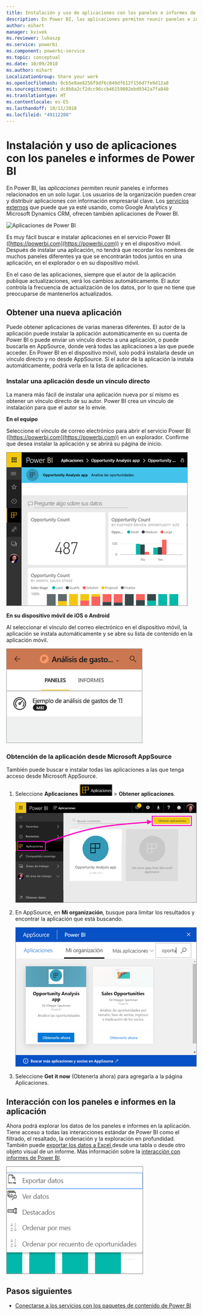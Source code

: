 ```yaml
---
title: Instalación y uso de aplicaciones con los paneles e informes de Power BI
description: En Power BI, las aplicaciones permiten reunir paneles e informes relacionados en un solo lugar.
author: mihart
manager: kvivek
ms.reviewer: lukaszp
ms.service: powerbi
ms.component: powerbi-service
ms.topic: conceptual
ms.date: 10/09/2018
ms.author: mihart
LocalizationGroup: Share your work
ms.openlocfilehash: 0cb5e9ae8256f9df6c849df612f156d7fe9d12a8
ms.sourcegitcommit: dc8b8a2cf2dcc96ccb46159802ebd9342a7fa840
ms.translationtype: HT
ms.contentlocale: es-ES
ms.lasthandoff: 10/11/2018
ms.locfileid: "49112208"
---
```

# <a name="install-and-use-apps-with-dashboards-and-reports-in-power-bi"></a>Instalación y uso de aplicaciones con los paneles e informes de Power BI
En Power BI, las *aplicaciones* permiten reunir paneles e informes relacionados en un solo lugar. Los usuarios de la organización pueden crear y distribuir aplicaciones con información empresarial clave. Los [servicios externos](end-user-connect-to-services.md) que puede que ya esté usando, como Google Analytics y Microsoft Dynamics CRM, ofrecen también aplicaciones de Power BI. 

![Aplicaciones de Power BI](./media/end-user-apps/power-bi-apps-left-nav.png)

Es muy fácil buscar e instalar aplicaciones en el servicio Power BI ([https://powerbi.com](https://powerbi.com)) y en el dispositivo móvil. Después de instalar una aplicación, no tendrá que recordar los nombres de muchos paneles diferentes ya que se encontrarán todos juntos en una aplicación, en el explorador o en su dispositivo móvil.

En el caso de las aplicaciones, siempre que el autor de la aplicación publique actualizaciones, verá los cambios automáticamente. El autor controla la frecuencia de actualización de los datos, por lo que no tiene que preocuparse de mantenerlos actualizados. 

## <a name="get-a-new-app"></a>Obtener una nueva aplicación
Puede obtener aplicaciones de varias maneras diferentes. El autor de la aplicación puede instalar la aplicación automáticamente en su cuenta de Power BI o puede enviar un vínculo directo a una aplicación, o puede buscarla en AppSource, donde verá todas las aplicaciones a las que puede acceder. En Power BI en el dispositivo móvil, solo podrá instalarla desde un vínculo directo y no desde AppSource. Si el autor de la aplicación la instala automáticamente, podrá verla en la lista de aplicaciones.

### <a name="install-an-app-from-a-direct-link"></a>Instalar una aplicación desde un vínculo directo
La manera más fácil de instalar una aplicación nueva por sí mismo es obtener un vínculo directo de su autor. Power BI crea un vínculo de instalación para que el autor se lo envíe.

**En el equipo** 

Seleccione el vínculo de correo electrónico para abrir el servicio Power BI ([https://powerbi.com](https://powerbi.com)) en un explorador. Confirme que desea instalar la aplicación y se abrirá su página de inicio.

![Página de aterrizaje de la aplicación en el servicio Power BI](./media/end-user-apps/power-bi-app-landing-page-opportunity-480.png)

**En su dispositivo móvil de iOS o Android** 

Al seleccionar el vínculo del correo electrónico en el dispositivo móvil, la aplicación se instala automáticamente y se abre su lista de contenido en la aplicación móvil. 

![Lista de contenido de una aplicación del dispositivo móvil](./media/end-user-apps/power-bi-app-index-it-spend-360.png)

### <a name="get-the-app-from-microsoft-appsource"></a>Obtención de la aplicación desde Microsoft AppSource
También puede buscar e instalar todas las aplicaciones a las que tenga acceso desde Microsoft AppSource. 

1. Seleccione **Aplicaciones** ![en el panel de navegación de la izquierda](./media/end-user-apps/power-bi-apps-bar.png) > **Obtener aplicaciones**. 
   
     ![Icono de Obtener aplicaciones](./media/end-user-apps/power-bi-service-apps-get-apps-oppty.png)
2. En AppSource, en **Mi organización**, busque para limitar los resultados y encontrar la aplicación que está buscando.
   
     ![En AppSource en Mi organización](./media/end-user-apps/power-bi-appsource-my-org.png)
3. Seleccione **Get it now** (Obtenerla ahora) para agregarla a la página Aplicaciones. 

## <a name="interact-with-the-dashboards-and-reports-in-the-app"></a>Interacción con los paneles e informes en la aplicación
Ahora podrá explorar los datos de los paneles e informes en la aplicación. Tiene acceso a todas las interacciones estándar de Power BI como el filtrado, el resaltado, la ordenación y la exploración en profundidad. También puede [exportar los datos a Excel ](end-user-export-data.md) desde una tabla o desde otro objeto visual de un informe. Más información sobre la [interacción con informes de Power BI](end-user-reading-view.md). 

![Exportar datos desde un objeto visual de Power BI](./media/end-user-apps/power-bi-service-export-data-visual.png)



## <a name="next-steps"></a>Pasos siguientes
* [Conectarse a los servicios con los paquetes de contenido de Power BI](end-user-connect-to-services.md)

